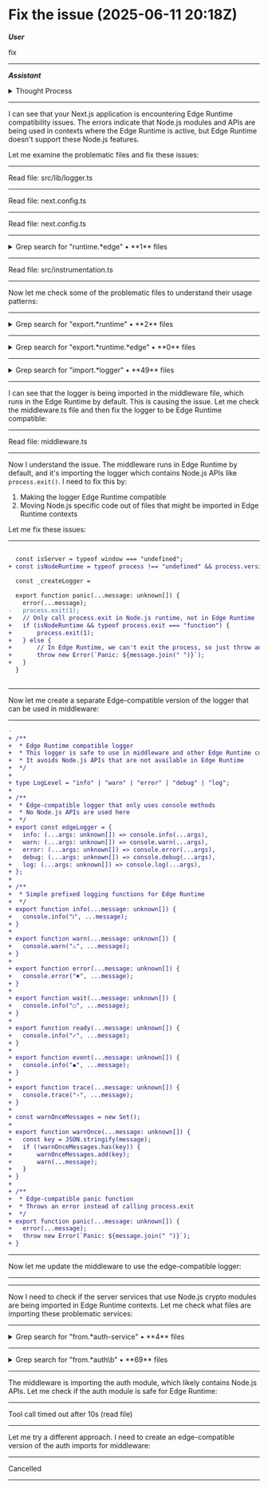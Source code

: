 <!-- Generated by SpecStory -->

# Fix the issue (2025-06-11 20:18Z)

_**User**_

fix

---

_**Assistant**_

<think><details><summary>Thought Process</summary>Looking at the errors, I can see that the Next.js application is trying to use Node.js modules and APIs that are not supported in the Edge Runtime. The main issues are:

1. `process.exit(1)` in `src/lib/logger.ts` - this is a Node.js API not supported in Edge Runtime
2. Node.js modules being imported in various files:
   - `path` and `url` in `src/payload.config.ts`
   - `crypto` in `src/server/providers/lemonsqueezy-provider.ts` and `src/server/services/api-key-service.ts`
   - `node:crypto` and `node:util` in `src/server/services/auth-service.ts`
   - `node:crypto` in `src/server/services/team-service.ts`

It seems like these files are being processed by the Edge Runtime when they should be Node.js runtime only. This usually happens when:

1. These files are being imported in client components or middleware
2. The Next.js configuration is incorrectly set to use Edge Runtime for routes that should use Node.js runtime
3. There's some configuration issue causing the wrong runtime to be selected

Let me first examine the files to understand the structure and then fix the issues.</details></think>

---

I can see that your Next.js application is encountering Edge Runtime compatibility issues. The errors indicate that Node.js modules and APIs are being used in contexts where the Edge Runtime is active, but Edge Runtime doesn't support these Node.js features.

Let me examine the problematic files and fix these issues:

---

Read file: src/lib/logger.ts

---

Read file: next.config.ts

---

Read file: next.config.ts

---

<details>
            <summary>Grep search for "runtime.*edge" • **1** files</summary>
        
| File | Line | Match |
|------|------|-------|
| `file:///Users/lmorrow/repo/shipkit/src/instrumentation.ts` | L18 | `if (process.env.NEXT_RUNTIME === "edge") {` |

</details>

---

Read file: src/instrumentation.ts

---

Now let me check some of the problematic files to understand their usage patterns:

---

<details>
            <summary>Grep search for "export.*runtime" • **2** files</summary>
        
| File | Line | Match |
|------|------|-------|
| `file:///Users/lmorrow/repo/shipkit/src/app/%28app%29/og/route.tsx` | L24 | `export const runtime = 'nodejs';` |
| `file:///Users/lmorrow/repo/shipkit/src/app/%28app%29/api/visitor-events/route.ts` | L7 | `export const runtime = "nodejs";` |

</details>

---

<details>
            <summary>Grep search for "export.*runtime.*edge" • **0** files</summary>
        
No results found
</details>

---

<details>
            <summary>Grep search for "import.*logger" • **49** files</summary>
        
| File | Line | Match |
|------|------|-------|
| `file:///Users/lmorrow/repo/shipkit/src/lib/lemonsqueezy.ts` | L1 | `import { logger } from "@/lib/logger";` |
| `file:///Users/lmorrow/repo/shipkit/src/components/inputs/file-upload.tsx` | L4 | `import { logger } from "@/lib/logger";` |
| `file:///Users/lmorrow/repo/shipkit/src/components/inputs/file-input.tsx` | L10 | `import { logger } from "@/lib/logger";` |
| `file:///Users/lmorrow/repo/shipkit/src/lib/polar.ts` | L1 | `import { logger } from "@/lib/logger";` |
| `file:///Users/lmorrow/repo/shipkit/src/lib/logger.ts` | L1 | `import type { LogData, LogLevel } from "@/types/logger";` |
| `file:///Users/lmorrow/repo/shipkit/src/lib/logger.ts` | L81 | `// import { type ILogObj, Logger } from "tslog";` |
| `file:///Users/lmorrow/repo/shipkit/src/components/primitives/link-with-transition.tsx` | L8 | `import { logger } from "@/lib/logger";` |
| `file:///Users/lmorrow/repo/shipkit/src/hooks/use-redirect-after-sign-in.ts` | L4 | `import { logger } from "@/lib/logger";` |
| `file:///Users/lmorrow/repo/shipkit/src/components/primitives/error-boundary.tsx` | L7 | `import { logger } from "@/lib/logger";` |
| `file:///Users/lmorrow/repo/shipkit/src/lib/utils/redirect-with-code.ts` | L2 | `import { logger } from "@/lib/logger";` |
| `file:///Users/lmorrow/repo/shipkit/src/lib/trpc/react.tsx` | L4 | `import { httpBatchStreamLink, loggerLink } from "@trpc/client";` |
| `file:///Users/lmorrow/repo/shipkit/src/components/buttons/buy-button.tsx` | L5 | `import { logger } from "@/lib/logger";` |
| `file:///Users/lmorrow/repo/shipkit/src/lib/env-utils.ts` | L1 | `import { logger } from "@/lib/logger";` |
| `file:///Users/lmorrow/repo/shipkit/src/lib/stripe.ts` | L1 | `import { logger } from "@/lib/logger";` |
| `file:///Users/lmorrow/repo/shipkit/src/server/services/sms-service.ts` | L1 | `import { logger } from "@/lib/logger";` |
| `file:///Users/lmorrow/repo/shipkit/src/server/auth.ts` | L2 | `import { logger } from "@/lib/logger";` |
| `file:///Users/lmorrow/repo/shipkit/src/server/services/stack-auth-service.ts` | L3 | `import { logger } from "@/lib/logger";` |
| `file:///Users/lmorrow/repo/shipkit/src/server/services/payment-service.ts` | Lundefined | `import { logger } from "@/lib/logger";` |
| `file:///Users/lmorrow/repo/shipkit/src/server/services/file.ts` | Lundefined | `import { logger } from "@/lib/logger";` |
| `file:///Users/lmorrow/repo/shipkit/src/server/services/user-service.ts` | Lundefined | `import { logger } from "@/lib/logger";` |
| `file:///Users/lmorrow/repo/shipkit/src/server/services/github/github-download-service.ts` | L9 | `import { logger } from "@/lib/logger";` |
| `file:///Users/lmorrow/repo/shipkit/src/server/services/redis-service.ts` | L1 | `import { logger } from "@/lib/logger";` |
| `file:///Users/lmorrow/repo/shipkit/src/server/services/s3.ts` | L1 | `import { logger } from "@/lib/logger";` |
| `file:///Users/lmorrow/repo/shipkit/src/server/services/github/github-service.ts` | L2 | `import { logger } from "@/lib/logger";` |
| `file:///Users/lmorrow/repo/shipkit/src/server/services/cache-service.ts` | L1 | `import { logger } from "@/lib/logger";` |
| `file:///Users/lmorrow/repo/shipkit/src/server/services/vercel/vercel-service.ts` | Lundefined | `import { logger } from "@/lib/logger";` |
| `file:///Users/lmorrow/repo/shipkit/src/server/services/team-service.ts` | L3 | `import { logger } from "@/lib/logger";` |
| `file:///Users/lmorrow/repo/shipkit/src/server/services/rate-limit-service.ts` | L1 | `import { logger } from "@/lib/logger";` |
| `file:///Users/lmorrow/repo/shipkit/src/server/services/metrics-service.ts` | L1 | `import { logger } from "@/lib/logger";` |
| `file:///Users/lmorrow/repo/shipkit/src/server/services/validation-service.ts` | Lundefined | `import { logger } from "@/lib/logger";` |
| `file:///Users/lmorrow/repo/shipkit/src/server/services/error-service.ts` | Lundefined | `import { logger } from "@/lib/logger";` |
| `file:///Users/lmorrow/repo/shipkit/src/server/services/slack-service.ts` | L1 | `import { logger } from "@/lib/logger";` |
| `file:///Users/lmorrow/repo/shipkit/src/server/actions/payments.ts` | L3 | `import { logger } from "@/lib/logger";` |
| `file:///Users/lmorrow/repo/shipkit/src/server/actions/file.ts` | L2 | `import { logger } from "@/lib/logger";` |
| `file:///Users/lmorrow/repo/shipkit/src/server/providers/base-provider.ts` | Lundefined | `import { logger } from "@/lib/logger";` |
| `file:///Users/lmorrow/repo/shipkit/src/server/providers/index.ts` | L8 | `import { logger } from "@/lib/logger";` |
| `file:///Users/lmorrow/repo/shipkit/src/server/providers/registry.ts` | Lundefined | `import { logger } from "@/lib/logger";` |
| `file:///Users/lmorrow/repo/shipkit/src/server/providers/polar-provider.ts` | L1 | `import { logger } from "@/lib/logger";` |
| `file:///Users/lmorrow/repo/shipkit/src/server/providers/stripe-provider.ts` | L1 | `import { logger } from "@/lib/logger";` |
| `file:///Users/lmorrow/repo/shipkit/src/server/providers/lemonsqueezy-provider.ts` | L1 | `import { logger } from "@/lib/logger";` |
| `file:///Users/lmorrow/repo/shipkit/src/app/%28app%29/%28authentication%29/sign-out/route.ts` | L8 | `import { logger } from "@/lib/logger";` |
| `file:///Users/lmorrow/repo/shipkit/src/app/%28app%29/webhooks/stripe/route.ts` | L1 | `import { logger } from "@/lib/logger";` |
| `file:///Users/lmorrow/repo/shipkit/src/app/%28app%29/webhooks/lemonsqueezy/route.ts` | L4 | `import { logger } from "@/lib/logger";` |
| `file:///Users/lmorrow/repo/shipkit/src/app/%28app%29/%28authentication%29/api/stack-auth/session/route.ts` | L2 | `import { logger } from "@/lib/logger";` |
| `file:///Users/lmorrow/repo/shipkit/src/app/%28app%29/api/download/route.ts` | L3 | `import { logger } from "@/lib/logger";` |
| `file:///Users/lmorrow/repo/shipkit/src/app/%28app%29/checkout/success/page.tsx` | L10 | `import { logger } from "@/lib/logger";` |
| `file:///Users/lmorrow/repo/shipkit/src/app/%28app%29/%28integrations%29/stripe/checkout/route.ts` | L1 | `import { logger } from "@/lib/logger";` |
| `file:///Users/lmorrow/repo/shipkit/src/app/%28app%29/%28integrations%29/google-docs/_components/google-docs.tsx` | L4 | `import { logger } from "@/lib/logger";` |
| `file:///Users/lmorrow/repo/shipkit/middleware.ts` | L1 | `import { logger } from "@/lib/logger";` |
| `file:///Users/lmorrow/repo/shipkit/src/server/services/user-service.ts` | Lundefined | `import { logger } from "@/lib/logger";` |

</details>

---

I can see that the logger is being imported in the middleware file, which runs in the Edge Runtime by default. This is causing the issue. Let me check the middleware.ts file and then fix the logger to be Edge Runtime compatible:

---

Read file: middleware.ts

---

Now I understand the issue. The middleware runs in Edge Runtime by default, and it's importing the logger which contains Node.js APIs like `process.exit()`. I need to fix this by:

1. Making the logger Edge Runtime compatible
2. Moving Node.js specific code out of files that might be imported in Edge Runtime contexts

Let me fix these issues:

---

```diff
  
  const isServer = typeof window === "undefined";
+ const isNodeRuntime = typeof process !== "undefined" && process.versions?.node;
  
  const _createLogger =
```

```diff
  export function panic(...message: unknown[]) {
  	error(...message);
- 	process.exit(1);
+ 	// Only call process.exit in Node.js runtime, not in Edge Runtime
+ 	if (isNodeRuntime && typeof process.exit === "function") {
+ 		process.exit(1);
+ 	} else {
+ 		// In Edge Runtime, we can't exit the process, so just throw an error
+ 		throw new Error(`Panic: ${message.join(" ")}`);
+ 	}
  }
  
```

---

Now let me create a separate Edge-compatible version of the logger that can be used in middleware:

---

```diff
- 
+ /**
+  * Edge Runtime compatible logger
+  * This logger is safe to use in middleware and other Edge Runtime contexts
+  * It avoids Node.js APIs that are not available in Edge Runtime
+  */
+ 
+ type LogLevel = "info" | "warn" | "error" | "debug" | "log";
+ 
+ /**
+  * Edge-compatible logger that only uses console methods
+  * No Node.js APIs are used here
+  */
+ export const edgeLogger = {
+ 	info: (...args: unknown[]) => console.info(...args),
+ 	warn: (...args: unknown[]) => console.warn(...args),
+ 	error: (...args: unknown[]) => console.error(...args),
+ 	debug: (...args: unknown[]) => console.debug(...args),
+ 	log: (...args: unknown[]) => console.log(...args),
+ };
+ 
+ /**
+  * Simple prefixed logging functions for Edge Runtime
+  */
+ export function info(...message: unknown[]) {
+ 	console.info("ℹ", ...message);
+ }
+ 
+ export function warn(...message: unknown[]) {
+ 	console.warn("⚠", ...message);
+ }
+ 
+ export function error(...message: unknown[]) {
+ 	console.error("✖", ...message);
+ }
+ 
+ export function wait(...message: unknown[]) {
+ 	console.info("○", ...message);
+ }
+ 
+ export function ready(...message: unknown[]) {
+ 	console.info("✓", ...message);
+ }
+ 
+ export function event(...message: unknown[]) {
+ 	console.info("◆", ...message);
+ }
+ 
+ export function trace(...message: unknown[]) {
+ 	console.trace("›", ...message);
+ }
+ 
+ const warnOnceMessages = new Set();
+ 
+ export function warnOnce(...message: unknown[]) {
+ 	const key = JSON.stringify(message);
+ 	if (!warnOnceMessages.has(key)) {
+ 		warnOnceMessages.add(key);
+ 		warn(...message);
+ 	}
+ }
+ 
+ /**
+  * Edge-compatible panic function
+  * Throws an error instead of calling process.exit
+  */
+ export function panic(...message: unknown[]) {
+ 	error(...message);
+ 	throw new Error(`Panic: ${message.join(" ")}`);
+ } 
```

---

Now let me update the middleware to use the edge-compatible logger:

---



---

Now I need to check if the server services that use Node.js crypto modules are being imported in Edge Runtime contexts. Let me check what files are importing these problematic services:

---

<details>
            <summary>Grep search for "from.*auth-service" • **4** files</summary>
        
| File | Line | Match |
|------|------|-------|
| `file:///Users/lmorrow/repo/shipkit/src/server/auth.ts` | L8 | `import { StackAuthService } from "@/server/services/stack-auth-service";` |
| `file:///Users/lmorrow/repo/shipkit/src/app/%28app%29/%28authentication%29/api/stack-auth/session/route.ts` | L1 | `import { StackAuthService } from "@/server/services/stack-auth-service";` |
| `file:///Users/lmorrow/repo/shipkit/src/server/auth-providers.config.ts` | L4 | `import { AuthService } from "@/server/services/auth-service";` |
| `file:///Users/lmorrow/repo/shipkit/src/server/actions/auth.ts` | L9 | `import { AuthService } from "@/server/services/auth-service";` |

</details>

---

<details>
            <summary>Grep search for "from.*auth\b" • **69** files</summary>
        
| File | Line | Match |
|------|------|-------|
| `file:///Users/lmorrow/repo/shipkit/src/components/shipkit/vercel-connect-button.tsx` | L14 | `import { useSession } from "next-auth/react";` |
| `file:///Users/lmorrow/repo/shipkit/src/components/shipkit/polar-product-status.tsx` | L8 | `import { useSession } from "next-auth/react";` |
| `file:///Users/lmorrow/repo/shipkit/src/components/shipkit/user-menu.tsx` | L10 | `import { useSignInRedirectUrl } from "@/hooks/use-auth-redirect";` |
| `file:///Users/lmorrow/repo/shipkit/src/components/shipkit/user-menu.tsx` | L17 | `import type { User } from "next-auth";` |
| `file:///Users/lmorrow/repo/shipkit/src/components/shipkit/user-menu.tsx` | L18 | `import { signOut, useSession } from "next-auth/react";` |
| `file:///Users/lmorrow/repo/shipkit/src/components/shipkit/user-menu-dropdown.tsx` | L29 | `import { signOut } from "next-auth/react";` |
| `file:///Users/lmorrow/repo/shipkit/src/components/shipkit/user-menu-dropdown.tsx` | L32 | `import type { User } from "next-auth";` |
| `file:///Users/lmorrow/repo/shipkit/src/components/ui/user-menu.tsx` | L31 | `import { signOut, useSession } from "next-auth/react";` |
| `file:///Users/lmorrow/repo/shipkit/src/hooks/use-permission.ts` | Lundefined | `import { useSession } from "next-auth/react";` |
| `file:///Users/lmorrow/repo/shipkit/src/hooks/use-subscription.ts` | L3 | `import { useSession } from "next-auth/react";` |
| `file:///Users/lmorrow/repo/shipkit/src/components/headers/header.tsx` | L12 | `import { useSignInRedirectUrl } from "@/hooks/use-auth-redirect";` |
| `file:///Users/lmorrow/repo/shipkit/src/components/headers/header.tsx` | L17 | `import { useSession } from "next-auth/react";` |
| `file:///Users/lmorrow/repo/shipkit/src/components/headers/extended-header.tsx` | L22 | `import { useSession } from "next-auth/react";` |
| `file:///Users/lmorrow/repo/shipkit/src/components/headers/extended-header.tsx` | L29 | `import type { User } from "next-auth";` |
| `file:///Users/lmorrow/repo/shipkit/src/components/buttons/sign-in-out-button.tsx` | L5 | `import { signOutAction } from "@/server/actions/auth";` |
| `file:///Users/lmorrow/repo/shipkit/src/components/buttons/sign-in-out-button.tsx` | L6 | `import { useSession } from "next-auth/react";` |
| `file:///Users/lmorrow/repo/shipkit/src/components/auth/clerk-provider.tsx` | L3 | `import { getAuthStrategy } from "@/lib/auth/auth-strategy";` |
| `file:///Users/lmorrow/repo/shipkit/src/components/auth/clerk-provider.tsx` | L4 | `import { clerkConfig, getClerkPublishableKey, isClerkConfigured } from "@/lib/auth/clerk-config";` |
| `file:///Users/lmorrow/repo/shipkit/src/components/auth/better-auth-oauth-buttons.tsx` | L6 | `import { socialSignIn } from "@/lib/better-auth/client";` |
| `file:///Users/lmorrow/repo/shipkit/src/components/auth/better-auth-oauth-buttons.tsx` | L7 | `import { useBetterAuthEnabled, useBetterAuthProviders } from "@/components/providers/better-auth-provider";` |
| `file:///Users/lmorrow/repo/shipkit/src/components/auth/unified-auth-wrapper.tsx` | L2 | `import { StackSignInForm, StackSignUpForm, StackUserButton } from "@/app/(app)/(authentication)/_components/stack-auth-provider";` |
| `file:///Users/lmorrow/repo/shipkit/src/components/auth/unified-auth-wrapper.tsx` | L3 | `import { getAuthStrategy } from "@/lib/auth/auth-strategy";` |
| `file:///Users/lmorrow/repo/shipkit/src/components/auth/unified-auth-wrapper.tsx` | L5 | `import { ClerkSignInForm, ClerkSignUpForm, ClerkUserButton } from "./clerk-auth-forms";` |
| `file:///Users/lmorrow/repo/shipkit/src/components/auth/unified-oauth-buttons.tsx` | L2 | `import { OAuthButtons } from "@/app/(app)/(authentication)/_components/oauth-buttons";` |
| `file:///Users/lmorrow/repo/shipkit/src/components/auth/unified-oauth-buttons.tsx` | L3 | `import { StackAuthProvider } from "@/app/(app)/(authentication)/_components/stack-auth-provider";` |
| `file:///Users/lmorrow/repo/shipkit/src/components/auth/unified-oauth-buttons.tsx` | L4 | `import { BetterAuthOAuthButtons } from "@/components/auth/better-auth-oauth-buttons";` |
| `file:///Users/lmorrow/repo/shipkit/src/components/auth/unified-oauth-buttons.tsx` | L5 | `import { getAuthStrategy } from "@/lib/auth/auth-strategy";` |
| `file:///Users/lmorrow/repo/shipkit/src/components/primitives/error-boundary.tsx` | L5 | `import { useSignInRedirectUrl } from "@/hooks/use-auth-redirect";` |
| `file:///Users/lmorrow/repo/shipkit/src/components/buttons/buy-button.tsx` | L6 | `import { useSession } from "next-auth/react";` |
| `file:///Users/lmorrow/repo/shipkit/src/components/providers/shipkit-provider.tsx` | L8 | `import { SessionProvider } from "next-auth/react";` |
| `file:///Users/lmorrow/repo/shipkit/src/components/buttons/github-connect-button.tsx` | L12 | `import { signIn, useSession } from "next-auth/react";` |
| `file:///Users/lmorrow/repo/shipkit/src/components/buttons/github-connect-dialog.tsx` | L18 | `import { useSession } from "next-auth/react";` |
| `file:///Users/lmorrow/repo/shipkit/src/components/auth/clerk-auth-forms.tsx` | L3 | `import { getAuthStrategy } from "@/lib/auth/auth-strategy";` |
| `file:///Users/lmorrow/repo/shipkit/src/components/auth/clerk-auth-forms.tsx` | L4 | `import { clerkConfig } from "@/lib/auth/clerk-config";` |
| `file:///Users/lmorrow/repo/shipkit/src/lib/better-auth/client.ts` | L1 | `import { createAuthClient } from "better-auth/react";` |
| `file:///Users/lmorrow/repo/shipkit/src/lib/errors/authentication-error.ts` | L1 | `import { AuthError } from "next-auth";` |
| `file:///Users/lmorrow/repo/shipkit/src/components/blocks/nav-user.tsx` | L2 | `import { useSession } from "next-auth/react";` |
| `file:///Users/lmorrow/repo/shipkit/src/components/blocks/team-switcher.tsx` | L31 | `import { useSession } from "next-auth/react";` |
| `file:///Users/lmorrow/repo/shipkit/src/lib/supabase/index.ts` | L21 | `export { authUtils, supabaseAuth, supabaseServerAuth } from "./auth-helpers";` |
| `file:///Users/lmorrow/repo/shipkit/src/lib/auth/unified-auth.ts` | Lundefined | `import { getAuthStrategy, isAuthJSActive, isClerkActive } from "./auth-strategy";` |
| `file:///Users/lmorrow/repo/shipkit/src/lib/trpc/api/trpc.ts` | L9 | `import { auth } from "@/server/auth";` |
| `file:///Users/lmorrow/repo/shipkit/src/lib/utils/middleware.ts` | L1 | `import { auth } from "@/server/auth";` |
| `file:///Users/lmorrow/repo/shipkit/src/lib/utils/middleware.ts` | L2 | `import type { User } from "next-auth";` |
| `file:///Users/lmorrow/repo/shipkit/src/app/%28app%29/%28authentication%29/sign-out/route.ts` | L10 | `import { signOut } from "@/server/auth";` |
| `file:///Users/lmorrow/repo/shipkit/src/app/%28app%29/%28authentication%29/sign-up/_components/sign-up.tsx` | L1 | `import { AuthForm } from "@/app/(app)/(authentication)/_components/auth-form";` |
| `file:///Users/lmorrow/repo/shipkit/src/app/%28app%29/%28authentication%29/reset-password/_components/reset-password-form.tsx` | L18 | `import { resetPasswordSchema } from "@/lib/schemas/auth";` |
| `file:///Users/lmorrow/repo/shipkit/src/app/%28app%29/%28authentication%29/reset-password/_components/reset-password-form.tsx` | L20 | `import { resetPasswordAction } from "@/server/actions/auth";` |
| `file:///Users/lmorrow/repo/shipkit/src/app/%28app%29/%28authentication%29/sign-up/_components/sign-up-form.tsx` | L2 | `import { signUpSchema } from "@/lib/schemas/auth";` |
| `file:///Users/lmorrow/repo/shipkit/src/app/%28app%29/%28authentication%29/sign-up/_components/sign-up-form.tsx` | L4 | `import { useSession } from "next-auth/react";` |
| `file:///Users/lmorrow/repo/shipkit/src/app/%28app%29/%28authentication%29/sign-up/_components/sign-up-form.tsx` | L21 | `import { signUpWithCredentialsAction } from "@/server/actions/auth";` |
| `file:///Users/lmorrow/repo/shipkit/src/app/%28app%29/%28authentication%29/_components/auth-form.tsx` | L4 | `import { OAuthButtons } from "@/app/(app)/(authentication)/_components/oauth-buttons";` |
| `file:///Users/lmorrow/repo/shipkit/src/app/%28app%29/%28authentication%29/_components/auth-form.tsx` | L10 | `import { isGuestOnlyMode } from "@/server/auth-providers";` |
| `file:///Users/lmorrow/repo/shipkit/src/app/%28app%29/%28authentication%29/_components/guest-form.tsx` | L6 | `import { signIn } from "next-auth/react";` |
| `file:///Users/lmorrow/repo/shipkit/src/app/%28app%29/%28authentication%29/sign-up/page.tsx` | Lundefined | `import { AuthForm } from "@/app/(app)/(authentication)/_components/auth-form";` |
| `file:///Users/lmorrow/repo/shipkit/src/app/%28app%29/%28authentication%29/sign-up/page.tsx` | L7 | `import { isGuestOnlyMode } from "@/server/auth-providers";` |
| `file:///Users/lmorrow/repo/shipkit/src/app/%28app%29/%28authentication%29/sign-up/_components/sign-up-card.tsx` | Lundefined | `import { OAuthButtons } from "@/app/(app)/(authentication)/_components/oauth-buttons";` |
| `file:///Users/lmorrow/repo/shipkit/src/app/%28app%29/%28authentication%29/_components/credentials-form.tsx` | L15 | `import { signInSchema } from "@/lib/schemas/auth";` |
| `file:///Users/lmorrow/repo/shipkit/src/app/%28app%29/%28authentication%29/_components/credentials-form.tsx` | L17 | `import { signInWithCredentialsAction } from "@/server/actions/auth";` |
| `file:///Users/lmorrow/repo/shipkit/src/app/%28app%29/%28authentication%29/_components/credentials-form.tsx` | L20 | `import { useSession } from "next-auth/react";` |
| `file:///Users/lmorrow/repo/shipkit/src/app/%28app%29/%28authentication%29/_components/credentials-form.tsx` | L75 | `// Handle specific error codes from NextAuth` |
| `file:///Users/lmorrow/repo/shipkit/src/app/%28app%29/%28authentication%29/_components/oauth-buttons.tsx` | L9 | `import { signInWithOAuthAction } from "@/server/actions/auth";` |
| `file:///Users/lmorrow/repo/shipkit/src/app/%28app%29/%28authentication%29/_components/oauth-buttons.tsx` | L10 | `import { enabledAuthProviders, isGuestOnlyMode, isStackAuthEnabled } from "@/server/auth-providers";` |
| `file:///Users/lmorrow/repo/shipkit/src/app/%28app%29/%28authentication%29/_components/oauth-buttons.tsx` | L18 | `import { StackAuthProvider } from "./stack-auth-provider";` |
| `file:///Users/lmorrow/repo/shipkit/src/app/%28app%29/%28authentication%29/_components/magic-link-form.tsx` | L13 | `import { signInWithOAuthAction } from "@/server/actions/auth";` |
| `file:///Users/lmorrow/repo/shipkit/src/app/%28app%29/%28authentication%29/forgot-password/_components/forgot-password-form.tsx` | L16 | `import { forgotPasswordSchema } from "@/lib/schemas/auth";` |
| `file:///Users/lmorrow/repo/shipkit/src/app/%28app%29/%28authentication%29/forgot-password/_components/forgot-password-form.tsx` | L18 | `import { forgotPasswordAction } from "@/server/actions/auth";` |
| `file:///Users/lmorrow/repo/shipkit/src/app/%28app%29/%28admin%29/layout.tsx` | L2 | `import { auth } from "@/server/auth";` |
| `file:///Users/lmorrow/repo/shipkit/src/app/%28app%29/%28authentication%29/sign-in/_components/sign-in.tsx` | Lundefined | `import { AuthForm } from "@/app/(app)/(authentication)/_components/auth-form";` |
| `file:///Users/lmorrow/repo/shipkit/src/app/%28app%29/%28authentication%29/sign-in/_components/sign-in.tsx` | L5 | `import { isGuestOnlyMode } from "@/server/auth-providers";` |
| `file:///Users/lmorrow/repo/shipkit/src/app/%28app%29/%28authentication%29/api/auth/%5B...nextauth%5D/route.ts` | Lundefined | `import { handlers } from "@/server/auth";` |
| `file:///Users/lmorrow/repo/shipkit/src/app/%28app%29/%28authentication%29/api/stack-auth/session/route.ts` | Lundefined | `import { isStackAuthEnabled } from "@/server/auth-providers";` |
| `file:///Users/lmorrow/repo/shipkit/src/app/%28app%29/%28authentication%29/api/stack-auth/session/route.ts` | L1 | `import { StackAuthService } from "@/server/services/stack-auth-service";` |
| `file:///Users/lmorrow/repo/shipkit/src/app/%28app%29/%28authentication%29/api/stack-auth/session/route.ts` | L22 | `// Get current user from Stack Auth` |
| `file:///Users/lmorrow/repo/shipkit/src/app/%28app%29/%28authentication%29/api/stack-auth/config/route.ts` | Lundefined | `import { isStackAuthEnabled } from "@/server/auth-providers";` |
| `file:///Users/lmorrow/repo/shipkit/src/app/%28app%29/%28authentication%29/api/stack-auth/config/route.ts` | L1 | `import { getStackAuthClientConfig } from "@/server/stack-auth.config";` |
| `file:///Users/lmorrow/repo/shipkit/src/app/%28app%29/%28authentication%29/api/stack-auth/config/route.ts` | L21 | `// Get client configuration from Stack Auth` |
| `file:///Users/lmorrow/repo/shipkit/src/app/%28app%29/%28dashboard%29/layout.tsx` | L4 | `import { auth } from "@/server/auth";` |
| `file:///Users/lmorrow/repo/shipkit/src/app/%28app%29/connect/github/page.tsx` | L9 | `import { useSession } from "next-auth/react";` |
| `file:///Users/lmorrow/repo/shipkit/src/app/%28app%29/%28dashboard%29/teams/page.tsx` | L24 | `import { useSession } from "next-auth/react";` |
| `file:///Users/lmorrow/repo/shipkit/src/app/%28app%29/%28dashboard%29/projects/page.tsx` | L26 | `import { useSession } from "next-auth/react";` |
| `file:///Users/lmorrow/repo/shipkit/src/app/%28app%29/%28dashboard%29/projects/_components/project-menu.tsx` | L16 | `import { useSession } from "next-auth/react";` |
| `file:///Users/lmorrow/repo/shipkit/src/app/%28app%29/connect/vercel/auth/%5B%5B...path%5D%5D/route.ts` | Lundefined | `import { auth } from "@/server/auth";` |
| `file:///Users/lmorrow/repo/shipkit/src/app/%28app%29/%28dashboard%29/projects/_components/projects-list.tsx` | L17 | `import { auth } from "@/server/auth";` |
| `file:///Users/lmorrow/repo/shipkit/src/app/%28app%29/%28dashboard%29/api-keys/page.tsx` | L5 | `import { auth } from "@/server/auth";` |
| `file:///Users/lmorrow/repo/shipkit/src/app/%28app%29/%28dashboard%29/_components/onboarding-wizard.tsx` | L15 | `import type { User } from "next-auth";` |
| `file:///Users/lmorrow/repo/shipkit/src/app/%28app%29/%28dashboard%29/download/%5B...slug%5D/route.ts` | Lundefined | `import { auth } from "@/server/auth";` |
| `file:///Users/lmorrow/repo/shipkit/src/app/%28app%29/%28dashboard%29/dashboard/page.tsx` | L16 | `import { auth } from "@/server/auth";` |
| `file:///Users/lmorrow/repo/shipkit/src/app/%28app%29/%28dashboard%29/_components/download-section.tsx` | L9 | `import { auth } from "@/server/auth";` |
| `file:///Users/lmorrow/repo/shipkit/src/app/%28app%29/%28dashboard%29/_components/download-section.tsx` | L12 | `import type { Session } from "next-auth";` |
| `file:///Users/lmorrow/repo/shipkit/src/app/%28app%29/%28dashboard%29/_components/onboarding-check.tsx` | L5 | `import type { User } from "next-auth";` |
| `file:///Users/lmorrow/repo/shipkit/src/app/%28app%29/%28demo%29/trpc/page.tsx` | L5 | `import { auth } from "@/server/auth";` |
| `file:///Users/lmorrow/repo/shipkit/src/app/%28app%29/%28demo%29/examples/authentication/page.tsx` | L4 | `import { UserAuthForm } from "@/app/(app)/(demo)/examples/authentication/components/user-auth-form";` |
| `file:///Users/lmorrow/repo/shipkit/src/app/%28app%29/%28admin%29/admin/integrations/actions.ts` | L4 | `import { auth } from "@/server/auth";` |
| `file:///Users/lmorrow/repo/shipkit/src/app/%28app%29/api/download/route.ts` | L4 | `import { auth } from "@/server/auth";` |
| `file:///Users/lmorrow/repo/shipkit/src/app/%28app%29/api/setup/deploy/route.ts` | Lundefined | `import { auth } from "@/server/auth";` |
| `file:///Users/lmorrow/repo/shipkit/src/app/%28app%29/api/permissions/check/route.ts` | Lundefined | `import { auth } from "@/server/auth";` |
| `file:///Users/lmorrow/repo/shipkit/src/app/%28app%29/%28landing%29/_components/LemonSqueezyButton.tsx` | L4 | `import { useSession } from "next-auth/react";` |
| `file:///Users/lmorrow/repo/shipkit/src/app/%28app%29/api/setup/deployment-status/route.ts` | Lundefined | `import { auth } from "@/server/auth";` |
| `file:///Users/lmorrow/repo/shipkit/src/app/%28app%29/%28landing%29/_components/dashboard-button.tsx` | L6 | `import { auth } from "@/server/auth";` |
| `file:///Users/lmorrow/repo/shipkit/src/app/%28app%29/devtools/auth/page.tsx` | L4 | `import { auth } from "@/server/auth";` |
| `file:///Users/lmorrow/repo/shipkit/middleware.ts` | L1 | `import { auth } from "@/server/auth";` |
| `file:///Users/lmorrow/repo/shipkit/middleware.ts` | L2 | `import { isStackAuthEnabled } from "@/server/auth-providers";` |
| `file:///Users/lmorrow/repo/shipkit/middleware.ts` | L3 | `import { getStackServerApp } from "@/server/stack-auth.config";` |
| `file:///Users/lmorrow/repo/shipkit/middleware.ts` | L60 | `// Get the current user from Stack Auth` |
| `file:///Users/lmorrow/repo/shipkit/middleware.ts` | L71 | `// Redirect authenticated users away from auth pages` |
| `file:///Users/lmorrow/repo/shipkit/middleware.ts` | L98 | `// Get the current session from Auth.js` |
| `file:///Users/lmorrow/repo/shipkit/middleware.ts` | L109 | `// Redirect authenticated users away from auth pages` |

</details>

---

The middleware is importing the auth module, which likely contains Node.js APIs. Let me check if the auth module is safe for Edge Runtime:

---

Tool call timed out after 10s (read file)

---

Let me try a different approach. I need to create an edge-compatible version of the auth imports for middleware:

---

Cancelled

---

